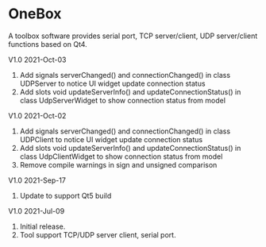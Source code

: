 # OneBox
A toolbox software provides serial port, TCP server/client, UDP server/client functions based on Qt4.


V1.0 2021-Oct-03
1. Add signals serverChanged() and connectionChanged() in class UDPServer to notice UI widget update connection status
2. Add slots void updateServerInfo() and updateConnectionStatus() in class UdpServerWidget to show connection status from model


V1.0 2021-Oct-02
1. Add signals serverChanged() and connectionChanged() in class UDPClient to notice UI widget update connection status
2. Add slots void updateServerInfo() and updateConnectionStatus() in class UdpClientWidget to show connection status from model
3. Remove compile warnings in sign and unsigned comparison


V1.0 2021-Sep-17
1. Update to support Qt5 build


V1.0 2021-Jul-09
1. Initial release.
2. Tool support TCP/UDP server client, serial port.
